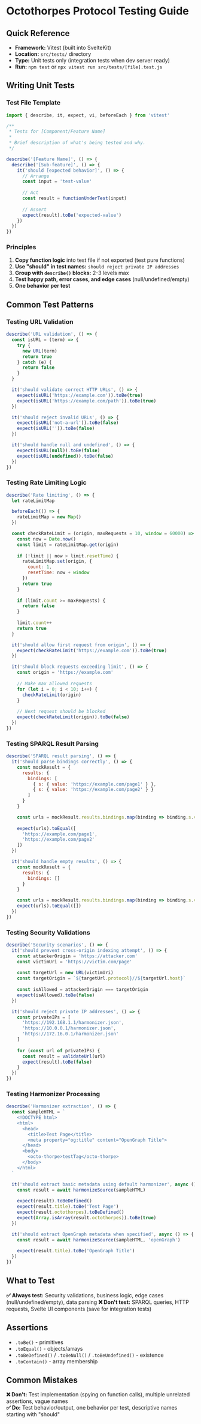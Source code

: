 # Octothorpes Protocol Testing Guide

## Quick Reference

- **Framework:** Vitest (built into SvelteKit)
- **Location:** `src/tests/` directory
- **Type:** Unit tests only (integration tests when dev server ready)
- **Run:** `npm test` or `npx vitest run src/tests/[file].test.js`

## Writing Unit Tests

### Test File Template

```javascript
import { describe, it, expect, vi, beforeEach } from 'vitest'

/**
 * Tests for [Component/Feature Name]
 * 
 * Brief description of what's being tested and why.
 */

describe('[Feature Name]', () => {
  describe('[Sub-feature]', () => {
    it('should [expected behavior]', () => {
      // Arrange
      const input = 'test-value'
      
      // Act
      const result = functionUnderTest(input)
      
      // Assert
      expect(result).toBe('expected-value')
    })
  })
})
```

### Principles

1. **Copy function logic** into test file if not exported (test pure functions)
2. **Use "should" in test names:** `should reject private IP addresses`
3. **Group with `describe()` blocks:** 2-3 levels max
4. **Test happy path, error cases, and edge cases** (null/undefined/empty)
5. **One behavior per test**

## Common Test Patterns

### Testing URL Validation

```javascript
describe('URL validation', () => {
  const isURL = (term) => {
    try {
      new URL(term)
      return true
    } catch (e) {
      return false
    }
  }

  it('should validate correct HTTP URLs', () => {
    expect(isURL('https://example.com')).toBe(true)
    expect(isURL('https://example.com/path')).toBe(true)
  })

  it('should reject invalid URLs', () => {
    expect(isURL('not-a-url')).toBe(false)
    expect(isURL('')).toBe(false)
  })

  it('should handle null and undefined', () => {
    expect(isURL(null)).toBe(false)
    expect(isURL(undefined)).toBe(false)
  })
})
```

### Testing Rate Limiting Logic

```javascript
describe('Rate limiting', () => {
  let rateLimitMap

  beforeEach(() => {
    rateLimitMap = new Map()
  })

  const checkRateLimit = (origin, maxRequests = 10, window = 60000) => {
    const now = Date.now()
    const limit = rateLimitMap.get(origin)
    
    if (!limit || now > limit.resetTime) {
      rateLimitMap.set(origin, {
        count: 1,
        resetTime: now + window
      })
      return true
    }
    
    if (limit.count >= maxRequests) {
      return false
    }
    
    limit.count++
    return true
  }

  it('should allow first request from origin', () => {
    expect(checkRateLimit('https://example.com')).toBe(true)
  })

  it('should block requests exceeding limit', () => {
    const origin = 'https://example.com'
    
    // Make max allowed requests
    for (let i = 0; i < 10; i++) {
      checkRateLimit(origin)
    }
    
    // Next request should be blocked
    expect(checkRateLimit(origin)).toBe(false)
  })
})
```

### Testing SPARQL Result Parsing

```javascript
describe('SPARQL result parsing', () => {
  it('should parse bindings correctly', () => {
    const mockResult = {
      results: {
        bindings: [
          { s: { value: 'https://example.com/page1' } },
          { s: { value: 'https://example.com/page2' } }
        ]
      }
    }

    const urls = mockResult.results.bindings.map(binding => binding.s.value)
    
    expect(urls).toEqual([
      'https://example.com/page1',
      'https://example.com/page2'
    ])
  })

  it('should handle empty results', () => {
    const mockResult = {
      results: {
        bindings: []
      }
    }

    const urls = mockResult.results.bindings.map(binding => binding.s.value)
    expect(urls).toEqual([])
  })
})
```

### Testing Security Validations

```javascript
describe('Security scenarios', () => {
  it('should prevent cross-origin indexing attempt', () => {
    const attackerOrigin = 'https://attacker.com'
    const victimUri = 'https://victim.com/page'
    
    const targetUrl = new URL(victimUri)
    const targetOrigin = `${targetUrl.protocol}//${targetUrl.host}`
    
    const isAllowed = attackerOrigin === targetOrigin
    expect(isAllowed).toBe(false)
  })

  it('should reject private IP addresses', () => {
    const privateIPs = [
      'https://192.168.1.1/harmonizer.json',
      'https://10.0.0.1/harmonizer.json',
      'https://172.16.0.1/harmonizer.json'
    ]
    
    for (const url of privateIPs) {
      const result = validateUrl(url)
      expect(result).toBe(false)
    }
  })
})
```

### Testing Harmonizer Processing

```javascript
describe('Harmonizer extraction', () => {
  const sampleHTML = `
    <!DOCTYPE html>
    <html>
      <head>
        <title>Test Page</title>
        <meta property="og:title" content="OpenGraph Title">
      </head>
      <body>
        <octo-thorpe>testTag</octo-thorpe>
      </body>
    </html>
  `

  it('should extract basic metadata using default harmonizer', async () => {
    const result = await harmonizeSource(sampleHTML)
    
    expect(result).toBeDefined()
    expect(result.title).toBe('Test Page')
    expect(result.octothorpes).toBeDefined()
    expect(Array.isArray(result.octothorpes)).toBe(true)
  })

  it('should extract OpenGraph metadata when specified', async () => {
    const result = await harmonizeSource(sampleHTML, 'openGraph')
    
    expect(result.title).toBe('OpenGraph Title')
  })
})
```

## What to Test

**✅ Always test:** Security validations, business logic, edge cases (null/undefined/empty), data parsing
**❌ Don't test:** SPARQL queries, HTTP requests, Svelte UI components (save for integration tests)

## Assertions

- `.toBe()` - primitives
- `.toEqual()` - objects/arrays
- `.toBeDefined()` / `.toBeNull()` / `.toBeUndefined()` - existence
- `.toContain()` - array membership

## Common Mistakes

**❌ Don't:** Test implementation (spying on function calls), multiple unrelated assertions, vague names  
**✅ Do:** Test behavior/output, one behavior per test, descriptive names starting with "should"
